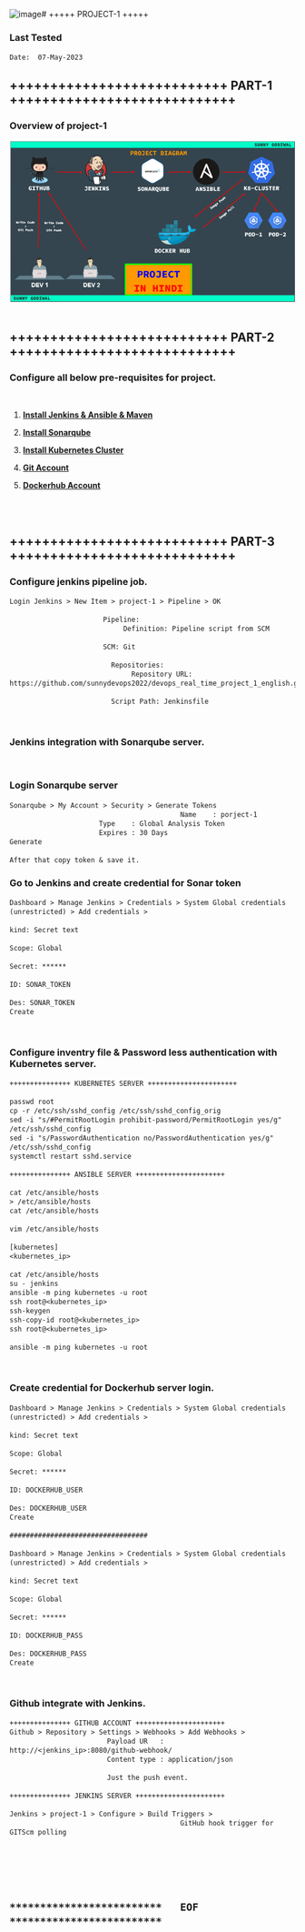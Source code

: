 ![image](https://github.com/sunnydevops2022/DevOps/assets/118091414/235fded4-bfa3-48ec-899e-cd4688e2a591)# +++++ PROJECT-1 +++++

### Last Tested
```
Date:  07-May-2023
```
## +++++++++++++++++++++++++++ PART-1 ++++++++++++++++++++++++++++

### Overview of project-1

<img src="project_1_overview.png" width="600" hight="100">

<br/>
<br/>

## +++++++++++++++++++++++++++ PART-2 ++++++++++++++++++++++++++++

### Configure all below pre-requisites for project.

<br/>

1. **[Install Jenkins & Ansible & Maven ](https://github.com/sunnydevops2022/DevOps/blob/master/ubuntu/devops_real_time_project/project_1_in_english/jenkins_ansible_installation_p1.md)**

1. **[Install Sonarqube](https://github.com/sunnydevops2022/DevOps/blob/master/ubuntu/devops_real_time_project/project_1_in_english/sonarqube_installation_p1.md)**

1. **[Install Kubernetes Cluster](https://github.com/sunnydevops2022/DevOps/blob/master/ubuntu/devops_real_time_project/project_1_in_english/kubernetes_installation_ec2_p1.md)**

1. **[Git Account](https://github.com/)**

1. **[Dockerhub Account](https://hub.docker.com/)**


<br/>
<br/>

## +++++++++++++++++++++++++++ PART-3 ++++++++++++++++++++++++++++

### Configure jenkins pipeline job. 
```
Login Jenkins > New Item > project-1 > Pipeline > OK

		               Pipeline:
		                    Definition: Pipeline script from SCM
		               
		               SCM: Git

		                 Repositories:
		                      Repository URL: https://github.com/sunnydevops2022/devops_real_time_project_1_english.git

		                 Script Path: Jenkinsfile   
```
<br/>

### Jenkins integration with Sonarqube server.

<br/>

### Login Sonarqube server
```
Sonarqube > My Account > Security > Generate Tokens
                                          Name    : porject-1
					  Type    : Global Analysis Token
					  Expires : 30 Days
Generate

After that copy token & save it.
```

### Go to Jenkins and create credential for Sonar token
```
Dashboard > Manage Jenkins > Credentials > System Global credentials (unrestricted) > Add credentials > 
                                                                                            kind: Secret text
                                                                                            Scope: Global
                                                                                            Secret: ******
                                                                                            ID: SONAR_TOKEN
                                                                                            Des: SONAR_TOKEN
Create
```
<br/>

### Configure inventry file & Password less authentication with Kubernetes server.
```
+++++++++++++++ KUBERNETES SERVER ++++++++++++++++++++++

passwd root
cp -r /etc/ssh/sshd_config /etc/ssh/sshd_config_orig
sed -i "s/#PermitRootLogin prohibit-password/PermitRootLogin yes/g" /etc/ssh/sshd_config
sed -i "s/PasswordAuthentication no/PasswordAuthentication yes/g" /etc/ssh/sshd_config
systemctl restart sshd.service

+++++++++++++++ ANSIBLE SERVER ++++++++++++++++++++++

cat /etc/ansible/hosts
> /etc/ansible/hosts
cat /etc/ansible/hosts

vim /etc/ansible/hosts

[kubernetes]
<kubernetes_ip>

cat /etc/ansible/hosts
su - jenkins
ansible -m ping kubernetes -u root
ssh root@<kubernetes_ip>
ssh-keygen
ssh-copy-id root@<kubernetes_ip>
ssh root@<kubernetes_ip>

ansible -m ping kubernetes -u root
```
<br/>

### Create credential for Dockerhub server login.
```
Dashboard > Manage Jenkins > Credentials > System Global credentials (unrestricted) > Add credentials > 
                                                                                            kind: Secret text
                                                                                            Scope: Global
                                                                                            Secret: ******
                                                                                            ID: DOCKERHUB_USER
                                                                                            Des: DOCKERHUB_USER
Create

##################################

Dashboard > Manage Jenkins > Credentials > System Global credentials (unrestricted) > Add credentials > 
                                                                                            kind: Secret text
                                                                                            Scope: Global
                                                                                            Secret: ******
                                                                                            ID: DOCKERHUB_PASS
                                                                                            Des: DOCKERHUB_PASS
Create
```
<br/>

### Github integrate with Jenkins.
```
+++++++++++++++ GITHUB ACCOUNT ++++++++++++++++++++++
Github > Repository > Settings > Webhooks > Add Webhooks >
						Payload UR   : http://<jenkins_ip>:8080/github-webhook/
						Content type : application/json

						Just the push event.
						
+++++++++++++++ JENKINS SERVER ++++++++++++++++++++++						

Jenkins > project-1 > Configure > Build Triggers > 
                                          GitHub hook trigger for GITScm polling
```

<br/>
<br/>
<br/>
<br/>

## `*************************   EOF   *************************`
